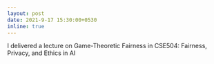 ```yaml
---
layout: post
date: 2021-9-17 15:30:00+0530
inline: true
---
```


I delivered a lecture on Game-Theoretic Fairness in CSE504: Fairness, Privacy, and Ethics in AI